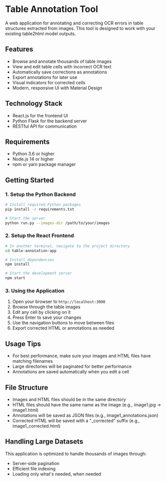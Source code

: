 # Table Annotation Tool

A web application for annotating and correcting OCR errors in table structures extracted from images. This tool is designed to work with your existing table2html model outputs.

## Features

- Browse and annotate thousands of table images
- View and edit table cells with incorrect OCR text
- Automatically save corrections as annotations
- Export annotations for later use
- Visual indicators for corrected cells
- Modern, responsive UI with Material Design

## Technology Stack

- React.js for the frontend UI
- Python Flask for the backend server
- RESTful API for communication

## Requirements

- Python 3.6 or higher
- Node.js 14 or higher
- npm or yarn package manager

## Getting Started

### 1. Setup the Python Backend

```bash
# Install required Python packages
pip install -r requirements.txt

# Start the server
python run.py --images-dir /path/to/your/images
```

### 2. Setup the React Frontend

```bash
# In another terminal, navigate to the project directory
cd table-annotation-app

# Install dependencies
npm install

# Start the development server
npm start
```

### 3. Using the Application

1. Open your browser to `http://localhost:3000`
2. Browse through the table images
3. Edit any cell by clicking on it
4. Press Enter to save your changes
5. Use the navigation buttons to move between files
6. Export corrected HTML or annotations as needed

## Usage Tips

- For best performance, make sure your images and HTML files have matching filenames
- Large directories will be paginated for better performance
- Annotations are saved automatically when you edit a cell

## File Structure

- Images and HTML files should be in the same directory
- HTML files should have the same name as the image (e.g., image1.jpg → image1.html)
- Annotations will be saved as JSON files (e.g., image1_annotations.json)
- Corrected HTML will be saved with a "_corrected" suffix (e.g., image1_corrected.html)

## Handling Large Datasets

This application is optimized to handle thousands of images through:
- Server-side pagination
- Efficient file indexing
- Loading only what's needed, when needed 